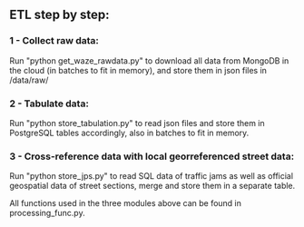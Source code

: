 ## ETL step by step:

### 1 - Collect raw data:
Run "python get_waze_rawdata.py" to download all data from MongoDB in the cloud (in batches to fit in memory), and store them in json files in /data/raw/

### 2 - Tabulate data:
Run "python store_tabulation.py" to read json files and store them in PostgreSQL tables accordingly, also in batches to fit in memory.

### 3 - Cross-reference data with local georreferenced street data:
Run "python store_jps.py" to read SQL data of traffic jams as well as official geospatial data of street sections, merge and store them in a separate table.

All functions used in the three modules above can be found in processing_func.py.
